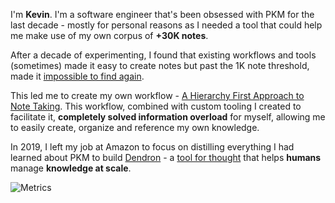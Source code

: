 I'm **Kevin**. I'm a software engineer that's been obsessed with PKM for the last decade - mostly for personal reasons as I needed a tool that could help me make use of my own corpus of **+30K notes**. 

After a decade of experimenting, I found that existing workflows and tools  (sometimes) made it easy to create notes but past the 1K note threshold, made it [impossible to find again](https://www.kevinslin.com/notes/e1455752-b052-4212-ac6e-cc054659f2bb).

This led me to create my own workflow - [A Hierarchy First Approach to Note Taking](https://www.kevinslin.com/notes/3dd58f62-fee5-4f93-b9f1-b0f0f59a9b64). This workflow, combined with custom tooling I created to facilitate it, **completely solved information overload** for myself, allowing me to easily create, organize and reference my own knowledge.

In 2019, I left my job at Amazon to focus on distilling everything I had learned about PKM to build [Dendron](https://dendron.so/) - a [tool for thought](https://numinous.productions/ttft/) that helps **humans** manage **knowledge at scale**.

![Metrics](https://metrics.lecoq.io/kevinslin?template=classic&isocalendar=1&achievements=1&isocalendar.duration=half-year&achievements.threshold=C&achievements.secrets=true&achievements.display=detailed&achievements.limit=0&config.timezone=America%2FLos_Angeles)
